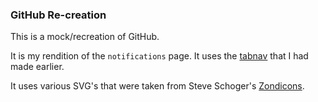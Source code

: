 ### GitHub Re-creation

This is a mock/recreation of GitHub.

It is my rendition of the `notifications` page. It uses the [tabnav](https://github.com/zaknes/css/tree/master/tabnav) that I had made earlier.

It uses various SVG's that were taken from Steve Schoger's [Zondicons](http://www.zondicons.com/).
